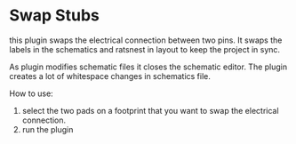 # Swap Stubs

this plugin swaps the electrical connection between two pins. It swaps the labels in the schematics and ratsnest in layout to keep the project in sync.

As plugin modifies schematic files it closes the schematic editor. The plugin creates a lot of whitespace changes in schematics file.

How to use:
1. select the two pads on a footprint that you want to swap the electrical connection.
2. run the plugin

